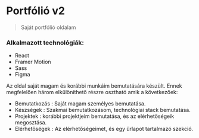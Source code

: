 # Portfólió v2
> Saját portfólió oldalam
### Alkalmazott technológiák:
* React
* Framer Motion
* Sass
* Figma

Az oldal saját magam és korábbi munkáim bemutatására készült. Ennek megfelelően három elkülöníthető részre osztható amik a következőek:

- Bemutatkozás : Saját magam személyes bemutatása.
- Készségek : Szakmai bemutatkozásom, technológiai stack bemutatása.
- Projektek : korábbi projektjeim bemutatása, és az elérhetőségeik megosztása.
- Elérhetőségek : Az elérhetőségeimet, és egy űrlapot tartalmazó szekció.
